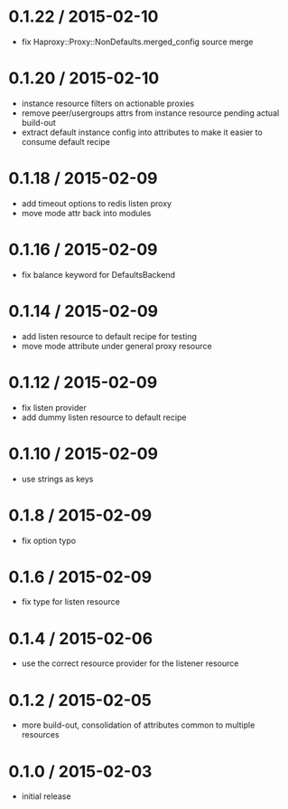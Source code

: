 # 0.1.22 / 2015-02-10

* fix Haproxy::Proxy::NonDefaults.merged_config source merge

# 0.1.20 / 2015-02-10

* instance resource filters on actionable proxies
* remove peer/usergroups attrs from instance resource pending actual build-out
* extract default instance config into attributes to make it easier to consume default recipe

# 0.1.18 / 2015-02-09

* add timeout options to redis listen proxy
* move mode attr back into modules

# 0.1.16 / 2015-02-09

* fix balance keyword for DefaultsBackend

# 0.1.14 / 2015-02-09

* add listen resource to default recipe for testing
* move mode attribute under general proxy resource

# 0.1.12 / 2015-02-09

* fix listen provider
* add dummy listen resource to default recipe

# 0.1.10 / 2015-02-09

* use strings as keys

# 0.1.8 / 2015-02-09

* fix option typo

# 0.1.6 / 2015-02-09

* fix type for listen resource

# 0.1.4 / 2015-02-06

* use the correct resource provider for the listener resource

# 0.1.2 / 2015-02-05

* more build-out, consolidation of attributes common to multiple resources

# 0.1.0 / 2015-02-03

* initial release
